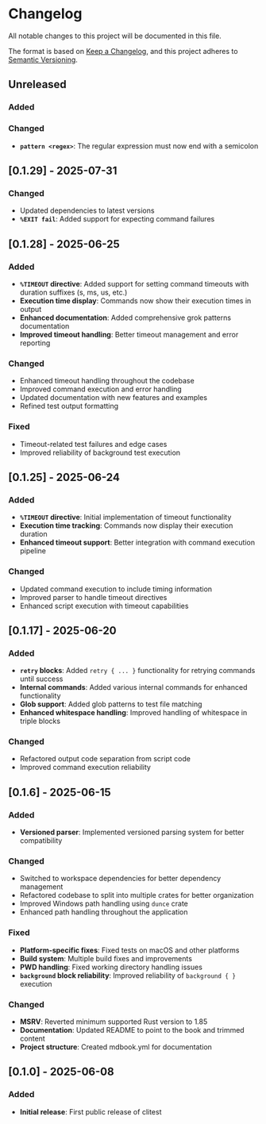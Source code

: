 # Changelog

All notable changes to this project will be documented in this file.

The format is based on [Keep a Changelog](https://keepachangelog.com/en/1.1.0/),
and this project adheres to
[Semantic Versioning](https://semver.org/spec/v2.0.0.html).

## Unreleased

### Added
### Changed
- **`pattern <regex>`**: The regular expression must now end with a semicolon

## [0.1.29] - 2025-07-31

### Changed

- Updated dependencies to latest versions
- **`%EXIT fail`**: Added support for expecting command failures

## [0.1.28] - 2025-06-25

### Added

- **`%TIMEOUT` directive**: Added support for setting command timeouts with
  duration suffixes (s, ms, us, etc.)
- **Execution time display**: Commands now show their execution times in output
- **Enhanced documentation**: Added comprehensive grok patterns documentation
- **Improved timeout handling**: Better timeout management and error reporting

### Changed

- Enhanced timeout handling throughout the codebase
- Improved command execution and error handling
- Updated documentation with new features and examples
- Refined test output formatting

### Fixed

- Timeout-related test failures and edge cases
- Improved reliability of background test execution

## [0.1.25] - 2025-06-24

### Added

- **`%TIMEOUT` directive**: Initial implementation of timeout functionality
- **Execution time tracking**: Commands now display their execution duration
- **Enhanced timeout support**: Better integration with command execution
  pipeline

### Changed

- Updated command execution to include timing information
- Improved parser to handle timeout directives
- Enhanced script execution with timeout capabilities

## [0.1.17] - 2025-06-20

### Added

- **`retry` blocks**: Added `retry { ... }` functionality for retrying commands
  until success
- **Internal commands**: Added various internal commands for enhanced
  functionality
- **Glob support**: Added glob patterns to test file matching
- **Enhanced whitespace handling**: Improved handling of whitespace in triple
  blocks

### Changed

- Refactored output code separation from script code
- Improved command execution reliability

## [0.1.6] - 2025-06-15

### Added

- **Versioned parser**: Implemented versioned parsing system for better
  compatibility

### Changed

- Switched to workspace dependencies for better dependency management
- Refactored codebase to split into multiple crates for better organization
- Improved Windows path handling using `dunce` crate
- Enhanced path handling throughout the application

### Fixed

- **Platform-specific fixes**: Fixed tests on macOS and other platforms
- **Build system**: Multiple build fixes and improvements
- **PWD handling**: Fixed working directory handling issues
- **`background` block reliability**: Improved reliability of `background { }`
  execution

### Changed

- **MSRV**: Reverted minimum supported Rust version to 1.85
- **Documentation**: Updated README to point to the book and trimmed content
- **Project structure**: Created mdbook.yml for documentation

## [0.1.0] - 2025-06-08

### Added

- **Initial release**: First public release of clitest
